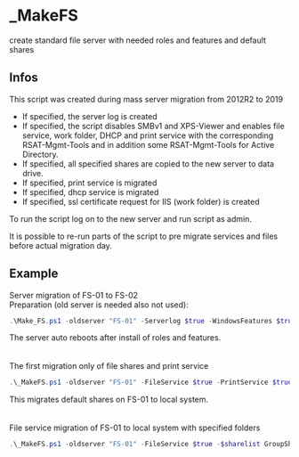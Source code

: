 # _MakeFS
create standard file server with needed roles and features and default shares

## Infos
This script was created during mass server migration from 2012R2 to 2019

- If specified, the server log is created
- If specified, the script disables SMBv1 and XPS-Viewer and enables file service, work folder, DHCP and print service with the corresponding RSAT-Mgmt-Tools and in addition some RSAT-Mgmt-Tools for Active Directory.
- If specified, all specified shares are copied to the new server to data drive.
- If specified, print service is migrated
- If specified, dhcp service is migrated
- If specified, ssl certificate request for IIS (work folder) is created

To run the script log on to the new server and run script as admin. 

It is possible to re-run parts of the script to pre migrate services and files before actual migration day.

## Example
Server migration of FS-01 to FS-02<br>
Preparation (old server is needed also not used):
```powershell
.\Make_FS.ps1 -oldserver "FS-01" -Serverlog $true -WindowsFeatures $true
```
The server auto reboots after install of roles and features.<br><br><br>
The first migration only of file shares and print service
```powershell
.\_MakeFS.ps1 -oldserver "FS-01" -FileService $true -PrintService $true 
```
This migrates default shares on FS-01 to local system.<br><br><br>
File service migration of FS-01 to local system with specified folders
```powershell
.\_MakeFS.ps1 -oldserver "FS-01" -FileService $true -$sharelist GroupShare,usershome$,Share1
```